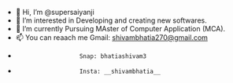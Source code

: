 - 👋 Hi, I’m @supersaiyanji
- 👀 I’m interested in Developing and creating new softwares.
- 🌱 I’m currently Pursuing MAster of Computer Application (MCA).
- 📫 You can reaach me Gmail: shivambhatia270@gmail.com
-                       Snap: bhatiashivam3
-                       Insta: __shivambhatia__    

<!---
supersaiyanji/supersaiyanji is a ✨ special ✨ repository because its `README.md` (this file) appears on your GitHub profile.
You can click the Preview link to take a look at your changes.
--->
